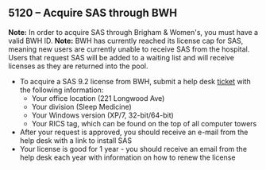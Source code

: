 ## 5120 – Acquire SAS through BWH ##

**Note:** In order to acquire SAS through Brigham & Women's, you must have a valid BWH ID.
**Note:** BWH has currently reached its license cap for SAS, meaning new users are currently unable to receive SAS from the hospital. Users that request SAS will be added to a waiting list and will receive licenses as they are returned into the pool.

  - To acquire a SAS 9.2 license from BWH, submit a help desk [ticket](http://helpdesk.partners.org/computerhd/issues/xnewissue.asp) with the following information:
    * Your office location (221 Longwood Ave)
    * Your division (Sleep Medicine)
    * Your Windows version (XP/7, 32-bit/64-bit)
    * Your RICS tag, which can be found on the top of all computer towers
  - After your request is approved, you should receive an e-mail from the help desk with a link to install SAS
  - Your license is good for 1 year - you should receive an email from the help desk each year with information on how to renew the license
